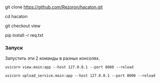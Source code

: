 git clone https://github.com/Rezoron/hacaton.git

cd hacaton

git checkout view

pip install -r req.txt


### Запуск

Запустить эти 2 команды в разных консолях.

```
uvicorn view.main:app --host 127.0.0.1 --port 8080 --reload

uvicorn upload_service.main:app --host 127.0.0.1 --port 8000 --reload
```